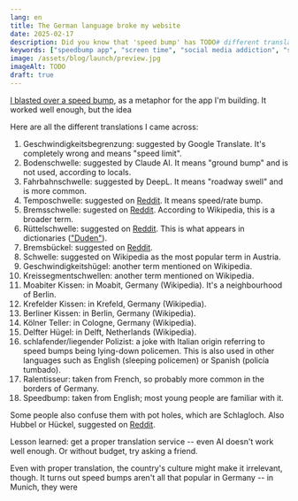```yaml
---
lang: en
title: The German language broke my website
date: 2025-02-17
description: Did you know that 'speed bump' has TODO# different translations in German?
keywords: ["speedbump app", "screen time", "social media addiction", "startup journey", "android", "iphone", "productivity app"]
image: /assets/blog/launch/preview.jpg
imageAlt: TODO
draft: true
---
```


[I blasted over a speed bump](/en/blog/launch/), as a metaphor for the app I'm building. It worked well enough, but the idea

Here are all the different translations I came across:

1. Geschwindigkeitsbegrenzung: suggested by Google Translate. It's completely wrong and means "speed limit".
2. Bodenschwelle: suggested by Claude AI. It means "ground bump" and is not used, according to locals.
3. Fahrbahnschwelle: suggested by DeepL. It means "roadway swell" and is more common.
4. Temposchwelle: suggested on [Reddit](https://www.reddit.com/r/germany/comments/1j2gryv/comment/mfrlgf2/). It means speed/rate bump.
5. Bremsschwelle: sugested on [Reddit](https://www.reddit.com/r/germany/comments/1j2gryv/comment/mfrl7jo/). According to Wikipedia, this is a broader term.
6. Rüttelschwelle: suggested on [Reddit](https://www.reddit.com/r/germany/comments/1j2gryv/comment/mfrl7jo/). This is what appears in dictionaries (["Duden"](https://en.wikipedia.org/wiki/Duden)).
7. Bremsbückel: suggested on [Reddit](https://www.reddit.com/r/germany/comments/1j2gryv/comment/mfrli58/).
8. Schwelle: suggested on Wikipedia as the most popular term in Austria.
9. Geschwindigkeitshügel: another term mentioned on Wikipedia.
10. Kreissegmentschwellen: another term mentioned on Wikipedia.
11. Moabiter Kissen: in Moabit, Germany (Wikipedia). It's a neighbourhood of Berlin.
12. Krefelder Kissen: in Krefeld, Germany (Wikipedia).
13. Berliner Kissen: in Berlin, Germany (Wikipedia).
14. Kölner Teller: in Cologne, Germany (Wikipedia).
15. Delfter Hügel: in Delft, Netherlands (Wikipedia).
16. schlafender/liegender Polizist: a joke with Italian origin referring to speed bumps being lying-down policemen. This is also used in other languages such as English (sleeping policemen) or Spanish (policía tumbado).
17. Ralentisseur: taken from French, so probably more common in the borders of Germany.
18. Speedbump: taken from English; most young people are familiar with it.

Some people also confuse them with pot holes, which are Schlagloch. Also Hubbel or Hückel, suggested on [Reddit](https://www.reddit.com/r/germany/comments/1j2gryv/comment/mfrracd/?utm_source=share&utm_medium=web3x&utm_name=web3xcss&utm_term=1&utm_content=share_button).

Lesson learned: get a proper translation service -- even AI doesn't work well enough. Or without budget, try asking a friend.

Even with proper translation, the country's culture might make it irrelevant, though. It turns out speed bumps aren't all that popular in Germany -- in Munich, they were
